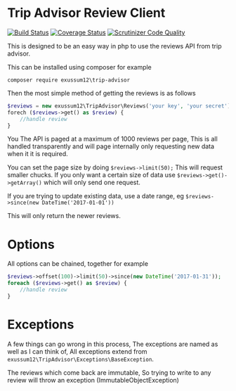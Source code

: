 # Trip Advisor Review Client
[![Build Status](https://travis-ci.org/exussum12/trip-advisor.svg?branch=master)](https://travis-ci.org/exussum12/trip-advisor)
[![Coverage Status](https://coveralls.io/repos/github/exussum12/trip-advisor/badge.svg?branch=master)](https://coveralls.io/github/exussum12/trip-advisor?branch=master)
[![Scrutinizer Code Quality](https://scrutinizer-ci.com/g/exussum12/trip-advisor/badges/quality-score.png?b=master)](https://scrutinizer-ci.com/g/exussum12/trip-advisor/?branch=master)


This is designed to be an easy way in php to use the reviews API from trip advisor.

This can be installed using composer for example

    composer require exussum12\trip-advisor
    
 Then the most simple method of getting the reviews is as follows
 
```php
$reviews = new exussum12\TripAdvisor\Reviews('your key', 'your secret');
forech ($reviews->get() as $review) {
    //handle review
}
```

You The API is paged at a maximum of 1000 reviews per page, This is all handled transparently and will page internally
only requesting new data when it it is required.

You can set the page size by doing `$reviews->limit(50);` This will request smaller chucks.
If you only want a certain size of data use `$reviews->get()->getArray()` which will only send one request.

If you are trying to update existing data, use a date range, eg  `$reviews->since(new DateTime('2017-01-01'))`

This will only return the newer reviews.
# Options
All options can be chained, together for example

```php
$reviews->offset(100)->limit(50)->since(new DateTime('2017-01-31'));
foreach ($reviews->get() as $review) {
    //handle review
}
```

# Exceptions
A few things can go wrong in this process, The exceptions are named as well as I can think of, All exceptions extend
from `exussum12\TripAdvisor\Exceptions\BaseException`.

The reviews which come back are immutable, So trying to write to any review will throw an exception (ImmutableObjectException)

